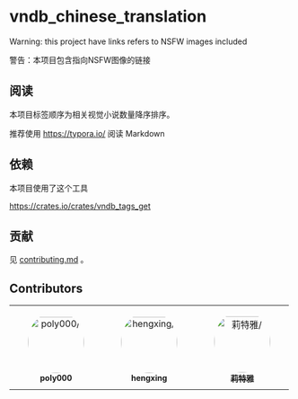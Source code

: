 # vndb_chinese_translation

Warning: this project have links refers to NSFW images included

警告：本项目包含指向NSFW图像的链接

## 阅读

本项目标签顺序为相关视觉小说数量降序排序。

推荐使用 https://typora.io/ 阅读 Markdown

## 依赖

本项目使用了这个工具

https://crates.io/crates/vndb_tags_get

## 贡献

见 [contributing.md](contributing.md) 。

## Contributors

<table>
<tr>
    <td align="center" style="word-wrap: break-word; width: 150.0; height: 150.0">
        <a href=https://github.com/poly000>
            <img src=https://avatars.githubusercontent.com/u/34085039?v=4 width="100;"  style="border-radius:50%;align-items:center;justify-content:center;overflow:hidden;padding-top:10px" alt=poly000/>
            <br />
            <sub style="font-size:14px"><b>poly000</b></sub>
        </a>
    </td>
    <td align="center" style="word-wrap: break-word; width: 150.0; height: 150.0">
        <a href=https://github.com/star-hengxing>
            <img src=https://avatars.githubusercontent.com/u/53806459?v=4 width="100;"  style="border-radius:50%;align-items:center;justify-content:center;overflow:hidden;padding-top:10px" alt=hengxing/>
            <br />
            <sub style="font-size:14px"><b>hengxing</b></sub>
        </a>
    </td>
    <td align="center" style="word-wrap: break-word; width: 150.0; height: 150.0">
        <a href=https://github.com/sinsong>
            <img src=https://avatars.githubusercontent.com/u/22849803?v=4 width="100;"  style="border-radius:50%;align-items:center;justify-content:center;overflow:hidden;padding-top:10px" alt=莉特雅/>
            <br />
            <sub style="font-size:14px"><b>莉特雅</b></sub>
        </a>
    </td>
</tr>
</table>
